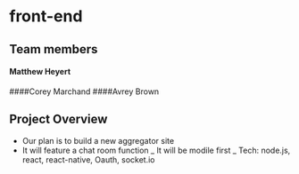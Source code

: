 # front-end

## Team members
#### Matthew Heyert
####Corey Marchand
####Avrey Brown

## Project Overview
- Our plan is to build a new aggregator site
- It will feature a chat room function
_ It will be modile first
_ Tech: node.js, react, react-native, Oauth, socket.io
